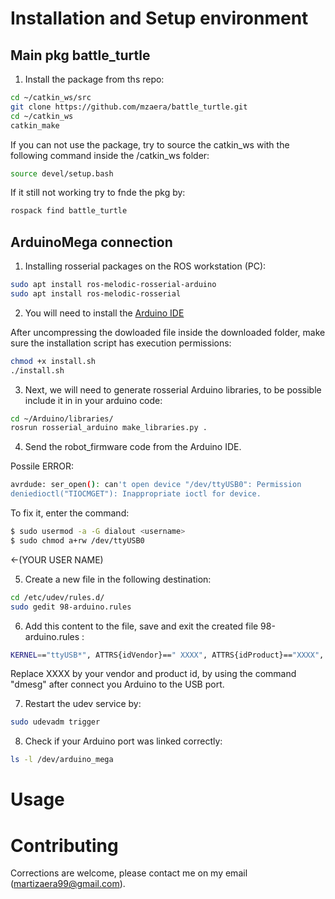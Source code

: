 # Installation and Setup environment

## Main pkg battle_turtle

1) Install the package from ths repo:

```bash
cd ~/catkin_ws/src
git clone https://github.com/mzaera/battle_turtle.git
cd ~/catkin_ws
catkin_make
```
If you can not use the package, try to source the catkin_ws with the following command inside the /catkin_ws folder:
 
```bash
source devel/setup.bash
```
If it still not working try to fnde the pkg by:
```bash
rospack find battle_turtle
```
## ArduinoMega connection

1. Installing rosserial packages on the ROS workstation
(PC):

```bash
sudo apt install ros-melodic-rosserial-arduino
sudo apt install ros-melodic-rosserial
```

2. You will need to install the [Arduino IDE](https://www.arduino.cc/en/main/software)

After uncompressing the dowloaded file inside the downloaded folder, make sure the installation script has execution permissions:

```bash
chmod +x install.sh
./install.sh
```
3. Next, we will need to generate rosserial Arduino
libraries, to be possible include it in in your arduino code:

```bash
cd ~/Arduino/libraries/
rosrun rosserial_arduino make_libraries.py .
```

4. Send the robot_firmware code from the Arduino IDE.

Possile ERROR:

```bash
avrdude: ser_open(): can't open device "/dev/ttyUSB0": Permission 
deniedioctl("TIOCMGET"): Inappropriate ioctl for device.
```
To fix it, enter the command:

```bash
$ sudo usermod -a -G dialout <username>
$ sudo chmod a+rw /dev/ttyUSB0
```
<username> <-(YOUR USER NAME)

5. Create a new file in the following destination:

```bash
cd /etc/udev/rules.d/
sudo gedit 98-arduino.rules
```
6. Add this content to the file, save and exit the created file 98-arduino.rules :

```bash
KERNEL=="ttyUSB*", ATTRS{idVendor}==" XXXX", ATTRS{idProduct}=="XXXX", MODE="0777", SYMLINK+="arduino_mega", GROUP="dialout"
```

Replace XXXX by your vendor and product id, by using the command "dmesg" after connect you Arduino to the USB port.

7. Restart the udev service by:

```bash
sudo udevadm trigger
```

8. Check if your Arduino port was linked correctly:

```bash
ls -l /dev/arduino_mega
```


# Usage



# Contributing
Corrections are welcome, please contact me on my email (martizaera99@gmail.com).




